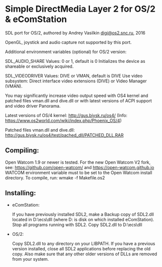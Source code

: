 Simple DirectMedia Layer 2 for OS/2 & eComStation
================================================================================
SDL port for OS/2, authored by Andrey Vasilkin <digi@os2.snc.ru>, 2016

OpenGL, joystick and audio capture not supported by this port.

Additional environment variables (optional) for OS/2 version:

SDL_AUDIO_SHARE Values: 0 or 1, default is 0 Initializes the device as shareable or exclusively acquired.

SDL_VIDEODRIVER Values: DIVE or VMAN, default is DIVE Use video subsystem: Direct interface video extensions (DIVE) or Video Manager (VMAN).

You may significantly increase video output speed with OS4 kernel and patched files vman.dll and dive.dll or with latest versions of ACPI support and video driver Panorama.

Latest versions of OS/4 kernel:
http://gus.biysk.ru/os4/
(Info: https://www.os2world.com/wiki/index.php/Phoenix_OS/4)

Patched files vman.dll and dive.dll:
http://gus.biysk.ru/os4/test/pached_dll/PATCHED_DLL.RAR


Compiling:
----------

Open Watcom 1.9 or newer is tested. For the new Open Watcom V2 fork, see:
https://github.com/open-watcom/ and https://open-watcom.github.io
WATCOM ervironment variable must to be set to the Open Watcom install directory. To compile, run: wmake -f Makefile.os2


Installing:
-----------

- eComStation:

  If you have previously installed SDL2, make a Backup copy of SDL2.dll located in D:\ecs\dll (where D: is disk on which installed eComStation). Stop all programs running with SDL2. Copy SDL2.dll to
  D:\ecs\dll

- OS/2:

  Copy SDL2.dll to any directory on your LIBPATH. If you have a previous version installed, close all SDL2 applications before replacing the old copy. Also make sure that any other older versions of
  DLLs are removed from your system.
